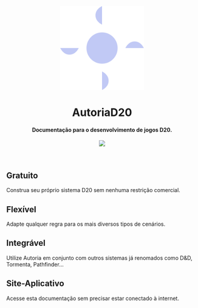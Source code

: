 <p align="center">
  <a href="https://autoriad20.vercel.app/">
    <img src="./.github/logo.png" height="220">
  </a>
</p>

<h1 align="center">
AutoriaD20
</h1>
<h4 align="center">
Documentação para o desenvolvimento de jogos D20.
<h4>
<p align="center">
  <a href="https://autoriad20.vercel.app/"><img src="https://img.shields.io/github/package-json/v/Novout/autoriad20-next?style=for-the-badge&color=C1C9F5&label="></a>
<p>

<br>

## Gratuito

Construa seu próprio sistema D20 sem nenhuma restrição comercial.

## Flexível

Adapte qualquer regra para os mais diversos tipos de cenários.

## Integrável

Utilize Autoria em conjunto com outros sistemas já renomados como D&D, Tormenta, Pathfinder...

## Site-Aplicativo

Acesse esta documentação sem precisar estar conectado à internet.